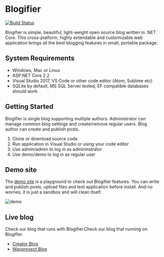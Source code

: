 # Blogifier
[![Build Status](https://dev.azure.com/wayproyect/wayproyect/_apis/build/status/Wayproyect.Blogifier?branchName=master)](https://dev.azure.com/wayproyect/wayproyect/_build/latest?definitionId=1&branchName=master)

Blogifier is simple, beautiful, light-weight open source blog written in .NET Core. This cross-platform, highly extendable and customizable web application brings all the best blogging features in small, portable package.


## System Requirements

* Windows, Mac or Linux
* ASP.NET Core 2.2
* Visual Studio 2017, VS Code or other code editor (Atom, Sublime etc)
* SQLite by default, MS SQL Server tested, EF compatible databases should work

## Getting Started

Blogifier is single blog supporting multiple authors. Administrator can manage common blog settings and create/remove regular users. Blog author can create and publish posts.

1. Clone or download source code
2. Run application in Visual Studio or using your code editor
3. Use admin/admin to log in as admininstrator
4. Use demo/demo to log in as regular user

## Demo site

The [demo site](http://blogifier.azurewebsites.net) is a playground to check out Blogifier features. You can write and publish posts, upload files and test application before install. And no worries, it is just a sandbox and will clean itself.

![demo](https://user-images.githubusercontent.com/1932785/48745555-7f69e880-ec31-11e8-9d8e-b47d7ab37895.png)

## Live blog
Check our blog that runs with Blogifier.Check our blog that running on Blogifier.

* [Creator Blog](http://rtur.net) 
* [Wayproyect Blog](http://rtur.net) 
